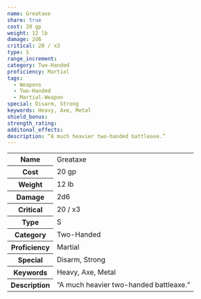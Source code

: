 ```yaml
---
name: Greataxe
share: true
cost: 20 gp
weight: 12 lb
damage: 2d6
critical: 20 / x3
type: S
range_increment: 
category: Two-Handed
proficiency: Martial
tags:
  - Weapons
  - Two-Handed
  - Martial-Weapon
special: Disarm, Strong
keywords: Heavy, Axe, Metal
shield_bonus: 
strength_rating: 
additonal_effects: 
description: “A much heavier two-handed battleaxe.”
---
```

<p><span dir="ltr" style="overflow-x: auto;"><table><tbody><tr><th dir="ltr">Name</th><td dir="ltr">Greataxe</td></tr><tr><th dir="ltr">Cost</th><td dir="ltr">20 gp</td></tr><tr><th dir="ltr">Weight</th><td dir="ltr">12 lb</td></tr><tr><th dir="ltr">Damage</th><td dir="ltr">2d6</td></tr><tr><th dir="ltr">Critical</th><td dir="ltr">20 / x3</td></tr><tr><th dir="ltr">Type</th><td dir="ltr">S</td></tr><tr><th dir="ltr">Category</th><td dir="ltr">Two-Handed</td></tr><tr><th dir="ltr">Proficiency</th><td dir="ltr">Martial</td></tr><tr><th dir="ltr">Special</th><td dir="ltr">Disarm, Strong</td></tr><tr><th dir="ltr">Keywords</th><td dir="ltr">Heavy, Axe, Metal</td></tr><tr><th dir="ltr">Description</th><td dir="ltr">“A much heavier two-handed battleaxe.”</td></tr></tbody></table></span></p>